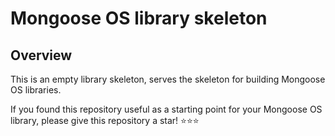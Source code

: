 # Mongoose OS library skeleton

## Overview

This is an empty library skeleton, serves the skeleton for building Mongoose OS libraries.

If you found this repository useful as a starting point for your Mongoose OS library, please give this repository a star! ⭐⭐⭐